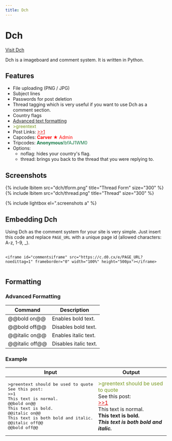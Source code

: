 ```yaml
---
title: Dch
---
```

<h1 class="page-title">Dch</h1>
<a href="https://c.d0.cx/a?ref=dorper" target="_blank">Visit Dch</a>
<p>
	Dch is a imageboard and comment system. It is written in Python.
</p>

## Features
- File uploading (PNG / JPG)
- Subject lines
- Passwords for post deletion
- Thread tagging which is very useful if you want to use Dch as a comment section.
- Country flags
- [Advanced text formatting](#advanced-formatting)
- <span style="color:#789922">&gt;greentext</span>
- Post Links: <a href="https://c.d0.cx/t/1#1" style="color:#D00">&gt;&gt;1</a><br>
- Capcodes: <span style="color:#FF0000"><b>Carver</b> ★ Admin</span>
- Tripcodes: <span style="color:#117743"><b>Anonymous</b>!bfAJ1WM0</span>
- Options:
	- noflag: hides your country's flag.
	- thread: brings you back to the thread that you were replying to.

## Screenshots
<div class="screenshots">
	{% include lbitem src="dch/tform.png" title="Thread Form" size="300" %}
	{% include lbitem src="dch/thread.png" title="Thread" size="300" %}
</div>

{% include lightbox el=".screenshots a" %}

## Embedding Dch
<p>
	Using Dch as the comment system for your site is very simple. Just insert this code and replace <code>PAGE_URL</code> with a unique page id (allowed characters: A-z, 1-9, _).
</p>
<pre>
	<code class="html">
&lt;iframe id="commentsiframe" src="https://c.d0.cx/e/PAGE_URL?noedittag=1" frameborder="0" width="100%" height="500px"&gt;&lt;/iframe&gt;
	</code>
</pre>

## Formatting
### Advanced Formatting
<table>
	<thead>
		<th>Command</th>
		<th>Description</th>
	</thead>
	<tbody>
		<tr><td>@@bold on@@</td><td>Enables bold text.</td></tr>
		<tr><td>@@bold off@@</td><td>Disables bold text.</td></tr>
		<tr><td>@@italic on@@</td><td>Enables italic text.</td></tr>
		<tr><td>@@italic off@@</td><td>Disables italic text.</td></tr>
	</tbody>
</table>

### Example
<table>
	<thead>
		<th>Input</th>
		<th>Output</th>
	</thead>
	<tbody>
		<tr>
			<td>
<pre>
&gt;greentext should be used to quote
See this post:
&gt;&gt;1
This text is normal.
@@bold on@@
This text is bold.
@@italic on@@
This text is both bold and italic.
@@italic off@@
@@bold off@@
</pre>
			</td>
			<td>
				<span style="color:#789922">&gt;greentext should be used to quote</span><br>
				See this post:<br>
				<a href="https://c.d0.cx/t/1#1" style="color:#D00">&gt;&gt;1</a><br>
				This text is normal.<br>
				<b>This text is bold.<br>
				<i>This text is both bold and italic.<br></i></b>
			</td>
		</tr>
	</tbody>
</table>
